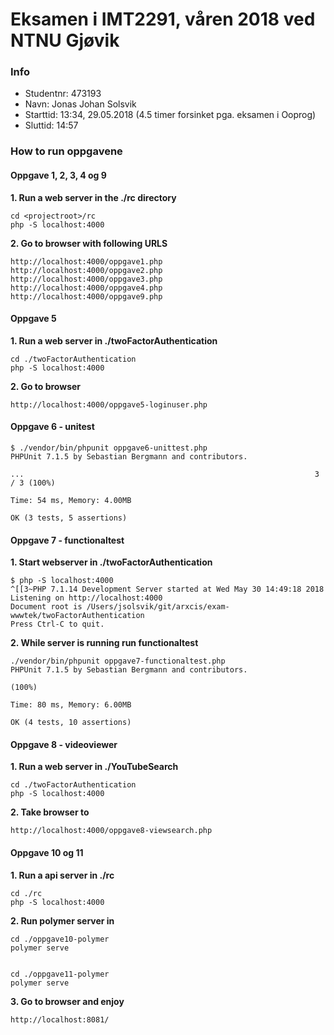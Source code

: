 # Eksamen i IMT2291, våren 2018 ved NTNU Gjøvik

### Info

* Studentnr: 473193
* Navn: Jonas Johan Solsvik
* Starttid: 13:34, 29.05.2018 (4.5 timer forsinket pga. eksamen i Ooprog)
* Sluttid:  14:57

### How to run oppgavene

#### Oppgave 1, 2, 3, 4 og 9

**1. Run a web server in the ./rc directory**
```
cd <projectroot>/rc
php -S localhost:4000
```

**2. Go to browser with following URLS**
```
http://localhost:4000/oppgave1.php
http://localhost:4000/oppgave2.php
http://localhost:4000/oppgave3.php
http://localhost:4000/oppgave4.php
http://localhost:4000/oppgave9.php
```

#### Oppgave 5

**1. Run a web server in ./twoFactorAuthentication**
```
cd ./twoFactorAuthentication
php -S localhost:4000
```

**2. Go to browser**
```
http://localhost:4000/oppgave5-loginuser.php
```


#### Oppgave 6 - unitest

```
$ ./vendor/bin/phpunit oppgave6-unittest.php 
PHPUnit 7.1.5 by Sebastian Bergmann and contributors.

...                                                                 3 / 3 (100%)

Time: 54 ms, Memory: 4.00MB

OK (3 tests, 5 assertions)
```



#### Oppgave 7 - functionaltest

**1. Start webserver in ./twoFactorAuthentication**
```
$ php -S localhost:4000
^[[3~PHP 7.1.14 Development Server started at Wed May 30 14:49:18 2018
Listening on http://localhost:4000
Document root is /Users/jsolsvik/git/arxcis/exam-wwwtek/twoFactorAuthentication
Press Ctrl-C to quit.

```


**2. While server is running run functionaltest**
```
./vendor/bin/phpunit oppgave7-functionaltest.php 
PHPUnit 7.1.5 by Sebastian Bergmann and contributors.

(100%)

Time: 80 ms, Memory: 6.00MB

OK (4 tests, 10 assertions)
```



#### Oppgave 8 - videoviewer

**1. Run a web server in ./YouTubeSearch**
```
cd ./twoFactorAuthentication
php -S localhost:4000
```

**2. Take browser to**
```
http://localhost:4000/oppgave8-viewsearch.php
```


#### Oppgave 10 og 11

**1. Run a api server in ./rc**
```
cd ./rc
php -S localhost:4000
```

**2. Run polymer server in** 
```
cd ./oppgave10-polymer
polymer serve


cd ./oppgave11-polymer
polymer serve
```

**3. Go to browser and enjoy**
```
http://localhost:8081/
```

